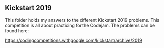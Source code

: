 ## Kickstart 2019

This folder holds my answers to the different Kickstart 2019 problems. This competition is all about practicing for the Codejam. The problems can be found here:

https://codingcompetitions.withgoogle.com/kickstart/archive/2019
